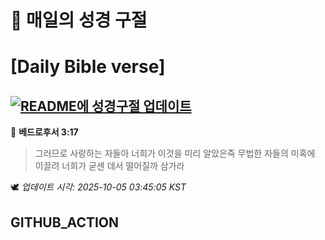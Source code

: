 # 🙏 매일의 성경 구절
# [Daily Bible verse]
## [![README에 성경구절 업데이트](https://github.com/DONGSUKA/first_test/actions/workflows/update-readme-bible.yml/badge.svg)](https://github.com/DONGSUKA/first_test/actions/workflows/update-readme-bible.yml)
<!-- START_BIBLE_VERSE -->
📖 **베드로후서 3:17**
> 그러므로 사랑하는 자들아 너희가 이것을 미리 알았은즉 무법한 자들의 미혹에 이끌려 너희가 굳센 데서 떨어질까 삼가라

🕊️ _업데이트 시각: 2025-10-05 03:45:05 KST_
  <!-- END_BIBLE_VERSE -->
## GITHUB_ACTION
